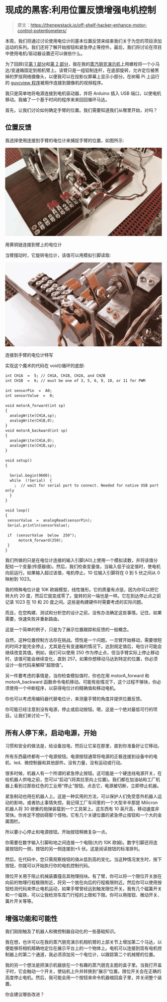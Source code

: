 # 现成的黑客:利用位置反馈增强电机控制

> 原文：<https://thenewstack.io/off-shelf-hacker-enhance-motor-control-potentiometers/>

本周，我们将通过讨论使用电位计的基本位置反馈来结束我们关于为您的项目添加运动的系列。我们还将了解开始按钮和紧急停止等控件。最后，我们将讨论在项目中使用电机/驱动器设置还可以做些什么。

为了回顾(见[第 1 部分](https://thenewstack.io/off-shelf-hacker-add-motion-project/)和[第 2 部分](https://thenewstack.io/off-the-shelf-hacker-what-it-takes-to-lift-a-robotic-arm/)，我在我的[蒸汽朋克演示机](https://thenewstack.io/hacking-hardware-the-never-ending-saga-of-steampunk-name-badge-development/)上用螺栓将一个小马达/变速箱固定到相机臂上。该臂只是一组铝制连杆，在底部旋转，允许定位被黑掉的罗技网络摄像头，以便我可以在投影仪屏幕上显示小部分。在树莓 Pi 上运行的 [guvcview 程序](http://guvcview.sourceforge.net/)被用作连接到摄像机的视频程序。

我只是简单地将电源连接到电机驱动器，并将 Arduino 插入 USB 端口，以使电机移动。我编了一个基于时间的程序来来回回循环马达。

首先，让我们讨论如何确定手臂的位置。我们需要知道我们从哪里开始，对吗？

## 位置反馈

我选择使用连接到手臂的电位计来捕捉手臂的位置，如图所示:

![Potentiometer Connected To The Arm With A Brass Link ](img/292c75e20fccbc3b90099c74bf518028.png)

用黄铜链连接到臂上的电位计

当臂摆动时，它旋转电位计，该值可以用模拟引脚读取:

![Closeup Of The Potentiometer Linked To The Arm](img/838fb5493d44fecccf15264dd4f3808d.png)

连接到手臂的电位计特写

实现这个魔术的代码在 void()循环的底部:

```
int CH1A  =  5; // CH1A, CH1B, CH2A, and CH2B 
int CH1B  =  6; // must be one of 3, 5, 6, 9, 10, or 11 for PWM

int sensorPin  =  A0;
int sensorValue  =  0;

void motorA_forward(int sp)
{
  analogWrite(CH1A,sp);  
  analogWrite(CH1B,0);
}
void motorA_backward(int sp)
{
  analogWrite(CH1A,0);
  analogWrite(CH1B,sp);
}

void setup()
{

  Serial.begin(9600);
  while  (!Serial)  {
    ;  // wait for serial port to connect. Needed for native USB port only
  }
}

void loop()
{
 sensorValue  =  analogRead(sensorPin);
 Serial.println(sensorValue);

 if  (sensorValue  below  250");
      motorA_forward(250);    
 }
}

```

我们所做的只是在电位计连接的输入引脚(A0)上使用一个模拟读数，并将该值分配给一个变量(传感器值)。然后，我们检查变量值，当输入低于设定值时，使电机向前运行。如果输入超过该值，电机停止。10 位输入引脚将在 0 到 5 伏之间从 0 映射到 1023。

我的特殊电位计是 10K 欧姆模型，线性锥形。它的质量有点低，因为你可以把它转大约 20 度，然后它就变成零了。旋转的另一端也是一样。它在到达停止点之前记录 1023 在 10 和 20 度之间。这些是构建硬件时需要考虑的实际问题。

而且，在您构建、测试和分析您的设计之前，没有办法确定这些事情。记住，如果需要，快速失败并重新路由。

这是一个简单的例子，只是为了展示位置跟踪和反馈的一般概念。

自然，这种位置控制方法存在挑战。惯性是一个问题。一旦臂开始移动，需要很短的时间才能完全停止，尤其是在有变速箱的情况下。达到规定值后，电位计可能会继续改变其值。例如，我们可以使用 250 作为停止点，但当手臂实际上停止移动时，该值可能会继续变化，直到 257。如果你想移动马达到特定的位置，你必须设计一些代码来解释“超限值”。

另一件要考虑的事情是，当你检查模拟值时，你也在用 motorA_forward 和 motorA_backward 函数命令电机移动。可能有些情况下，这个过程不够快，你必须使用一个中断程序，以获得电位计的精确值和移动电机。

你也可以考虑用编码器代替电位计，来测量手臂的角度并提供位置反馈。

你可能已经注意到没有电源，停止或启动按钮。嗯，这是一个绝对最低可行的项目。让我们来讨论一下。

## 所有人停下来，启动电源，开始

习惯和安全的做法是，给设备加电，然后让它呆在那里，直到你准备好让它移动。

所有东西最终都有一个电源按钮。电源按钮通常将电源的正极连接到设备中的电机、led、微控制器和其他部件。没有力量，没有运动或行动。

很多时候，机器人有一个所谓的紧急停止按钮。这可能是一个硬连线电源开关，在给机器人供电之前，您可以“启动”(将其拉至向上位置)。我们都在加油站和工厂机器上看到过那些红色的工业用“停止”按钮。点击它，电源被切断，立即停止机器。

紧急制动也用在机器人上。这是一种实用的方法，可以保护人们免受意外机器人运动的影响，或者防止事情失控。我记得工厂车间里的一个大型辛辛那提 Milicron 机器人将 30 磅重的炮弹装载到一个工具架上。这东西有 10 英尺高，移动速度非常快。你肯定不想妨碍那个怪物。它有几个关键位置的紧急停止按钮和一个大的金属围栏。

所以要小心停止和电源按钮。开始按钮稍微复杂一点。

你需要在数字输入引脚和地之间连接一个电阻(大约 10K 欧姆)。数字引脚还将连接按钮的一侧，按钮的另一侧连接到+5 伏。这是阅读按钮的标准排列。

然后，在代码中，您只需观察按钮的值从低到高的变化。当这种情况发生时，按下按钮，你就可以开始执行你的电机控制代码。

限位开关用于阻止机械装置撞击其物理挡块。有了臂，你可以将一个限位开关放在向前的物理行程极限附近，将另一个放在向后的行程极限附近。然后你可以使用按钮检测代码来停止电机运动，如果手臂曾经远到触发限位开关。我有几个磁簧开关和一个磁铁，可以让我检测车库门行程的上限和下限。你可以用按钮、微动开关、簧片开关等等。

## 增强功能和可能性

我们刚刚触及了机器人和微控制器自动化的一些基础知识。

我在想，也许可以在我的蒸汽朋克演示机相机臂的上部关节上增加第二个马达，以便能够将相机精确地定位在展示平台上的一个物体上。电机可以连接到现有电机控制器上的第二个通道，我必须添加另一个电位计，以跟踪第二个机械臂的位置。

我的另一个想法是把演示机器放在一个有趣的蒸汽朋克主题的盒子里。当我打开盖子时，它会触动一个开关，使钻机上升并转换到“展示”位置。限位开关会在正确的高度停止电机。然后，我可能会用一个按钮来命令机器缩回盒子里，并关闭整个装置。

你会建议哪些改进？

<svg xmlns:xlink="http://www.w3.org/1999/xlink" viewBox="0 0 68 31" version="1.1"><title>Group</title> <desc>Created with Sketch.</desc></svg>